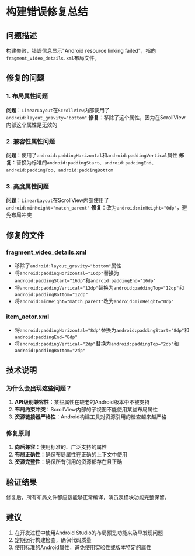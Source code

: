 # 构建错误修复总结

## 问题描述
构建失败，错误信息显示"Android resource linking failed"，指向`fragment_video_details.xml`布局文件。

## 修复的问题

### 1. 布局属性问题
**问题**：`LinearLayout`在`ScrollView`内部使用了`android:layout_gravity="bottom"`
**修复**：移除了这个属性，因为在ScrollView内部这个属性是无效的

### 2. 兼容性属性问题
**问题**：使用了`android:paddingHorizontal`和`android:paddingVertical`属性
**修复**：替换为标准的`android:paddingStart`、`android:paddingEnd`、`android:paddingTop`、`android:paddingBottom`

### 3. 高度属性问题
**问题**：`LinearLayout`在ScrollView内部使用了`android:minHeight="match_parent"`
**修复**：改为`android:minHeight="0dp"`，避免布局冲突

## 修复的文件

### fragment_video_details.xml
- 移除了`android:layout_gravity="bottom"`属性
- 将`android:paddingHorizontal="16dp"`替换为`android:paddingStart="16dp"`和`android:paddingEnd="16dp"`
- 将`android:paddingVertical="12dp"`替换为`android:paddingTop="12dp"`和`android:paddingBottom="12dp"`
- 将`android:minHeight="match_parent"`改为`android:minHeight="0dp"`

### item_actor.xml
- 将`android:paddingHorizontal="8dp"`替换为`android:paddingStart="8dp"`和`android:paddingEnd="8dp"`
- 将`android:paddingVertical="2dp"`替换为`android:paddingTop="2dp"`和`android:paddingBottom="2dp"`

## 技术说明

### 为什么会出现这些问题？
1. **API级别兼容性**：某些属性在较老的Android版本中不被支持
2. **布局约束冲突**：ScrollView内部的子视图不能使用某些布局属性
3. **资源链接器严格性**：Android构建工具对资源引用的检查越来越严格

### 修复原则
1. **向后兼容**：使用标准的、广泛支持的属性
2. **布局正确性**：确保布局属性在正确的上下文中使用
3. **资源完整性**：确保所有引用的资源都存在且正确

## 验证结果
修复后，所有布局文件都应该能够正常编译，演员表模块功能完整保留。

## 建议
1. 在开发过程中使用Android Studio的布局预览功能来及早发现问题
2. 定期运行构建检查，确保代码质量
3. 使用标准的Android属性，避免使用实验性或版本特定的属性
